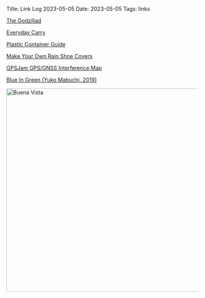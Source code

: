 Title: Link Log 2023-05-05
Date: 2023-05-05
Tags: links

[The Godziliad](https://medium.com/adams-notebook/the-godziliad-a8613f8462fa)

[Everyday Carry](https://www.datagubbe.se/edc/)

[Plastic Container Guide](https://www.litesmith.com/plastic-container-guide/)

[Make Your Own Rain Shoe Covers](https://www.biketouringtips.com/Testing/showTipComments.php?tipID=1806)

[GPSJam GPS/GNSS Interference Map](https://gpsjam.org/)

[Blue In Green (Yuko Mabuchi, 2019)](https://www.youtube.com/watch?v=cYkLxirgmgI)

<a href="https://www.flickr.com/photos/pigmonkey/52874165340/in/dateposted/" title="Buena Vista"><img src="https://live.staticflickr.com/65535/52874165340_e0579b6385_c.jpg" width="800" height="533" alt="Buena Vista"/></a>
